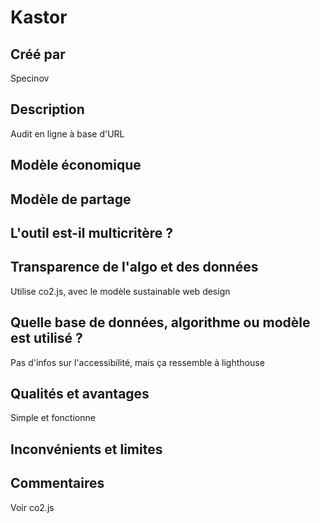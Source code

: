 # Kastor

## Créé par

Specinov

## Description

Audit en ligne à base d'URL

## Modèle économique



## Modèle de partage



## L'outil est-il multicritère ?



## Transparence de l'algo et des données

Utilise co2.js, avec le modèle sustainable web design 

## Quelle base de données, algorithme ou modèle est utilisé ?

Pas d'infos sur l'accessibilité, mais ça ressemble à lighthouse

## Qualités et avantages

Simple et fonctionne


## Inconvénients et limites


## Commentaires

Voir co2.js

